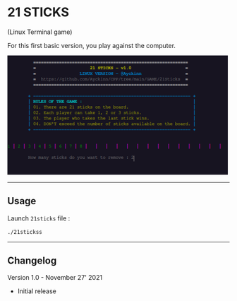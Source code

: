 # 21 STICKS

(Linux Terminal game)


For this first basic version, you play against the computer.

<img width=500px src="https://github.com/Ayckinn/CPP/blob/main/GAME/21Sticks/21sticks.png" />

---

## Usage
Launch ```21sticks``` file :
```bash
./21stickss
```

---

## Changelog
Version 1.0 - November 27' 2021
- Initial release
